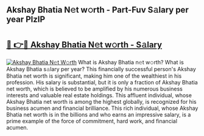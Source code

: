 ## Akshay Bhatia N𝚎t w𝚘rth - Part-Fuv S𝚊lary per year PlzIP

# <h2><a href="http://gc1ihq.nevu.top/?p=Akshay+Bhatia">🔗 👉🔴 Akshay Bhatia N𝚎t w𝚘rth - S𝚊lary</a></h2>

[![Akshay Bhatia N𝚎t W𝚘rth](https://i.imgur.com/Oavwk0R.jpeg)](http://gc1ihq.nevu.top/?p=Akshay+Bhatia)
What is Akshay Bhatia n𝚎t w𝚘rth? What is Akshay Bhatia s𝚊lary per year?
This financially successful person's Akshay Bhatia net worth is significant, making him one of the wealthiest in his profession. His salary is substantial, but it is only a fraction of Akshay Bhatia net worth, which is believed to be amplified by his numerous business interests and valuable real estate holdings. This affluent individual, whose Akshay Bhatia net worth is among the highest globally, is recognized for his business acumen and financial brilliance. This rich individual, whose Akshay Bhatia net worth is in the billions and who earns an impressive salary, is a prime example of the force of commitment, hard work, and financial acumen.
